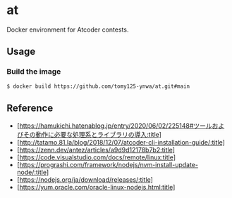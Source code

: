 # at
Docker environment for Atcoder contests.

## Usage
### Build the image
```bash
$ docker build https://github.com/tomy125-ynwa/at.git#main
```

## Reference

* [https://hamukichi.hatenablog.jp/entry/2020/06/02/225148#ツールおよびその動作に必要な処理系とライブラリの導入:title]
* [http://tatamo.81.la/blog/2018/12/07/atcoder-cli-installation-guide/:title]
* [https://zenn.dev/antez/articles/a9d9d12178b7b2:title]
* [https://code.visualstudio.com/docs/remote/linux:title]
* [https://prograshi.com/framework/nodejs/nvm-install-update-node/:title]
* [https://nodejs.org/ja/download/releases/:title]
* [https://yum.oracle.com/oracle-linux-nodejs.html:title]
